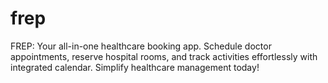 # frep
FREP: Your all-in-one healthcare booking app. Schedule doctor appointments, reserve hospital rooms, and track activities effortlessly with integrated calendar. Simplify healthcare management today!
